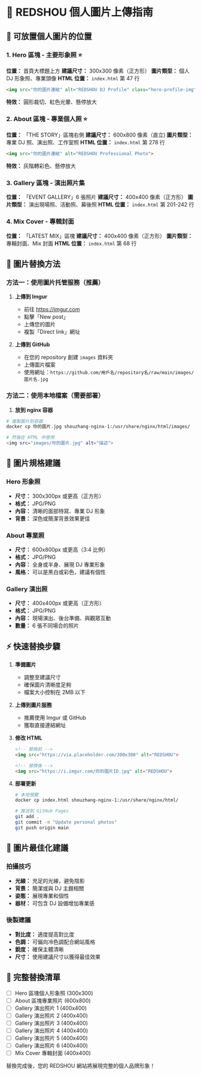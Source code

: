 # 🎨 REDSHOU 個人圖片上傳指南

## 📍 可放置個人圖片的位置

### 1. **Hero 區塊 - 主要形象照** ⭐
**位置：** 首頁大標題上方
**建議尺寸：** 300x300 像素（正方形）
**圖片類型：** 個人 DJ 形象照、專業頭像
**HTML 位置：** `index.html` 第 47 行
```html
<img src="你的圖片連結" alt="REDSHOU DJ Profile" class="hero-profile-img">
```
**特效：** 圓形裁切、紅色光暈、懸停放大

### 2. **About 區塊 - 專業個人照** ⭐
**位置：** 「THE STORY」區塊右側
**建議尺寸：** 600x800 像素（直立)
**圖片類型：** 專業 DJ 照、演出照、工作室照
**HTML 位置：** `index.html` 第 278 行
```html
<img src="你的圖片連結" alt="REDSHOU Professional Photo">
```
**特效：** 灰階轉彩色、懸停放大

### 3. **Gallery 區塊 - 演出照片集** 
**位置：** 「EVENT GALLERY」6 張照片
**建議尺寸：** 400x400 像素（正方形）
**圖片類型：** 演出現場照、活動照、幕後照
**HTML 位置：** `index.html` 第 201-242 行

### 4. **Mix Cover - 專輯封面**
**位置：** 「LATEST MIX」區塊
**建議尺寸：** 400x400 像素（正方形）
**圖片類型：** 專輯封面、Mix 封面
**HTML 位置：** `index.html` 第 68 行

## 🔄 圖片替換方法

### 方法一：使用圖片托管服務（推薦）

1. **上傳到 Imgur**
   - 前往 https://imgur.com
   - 點擊「New post」
   - 上傳您的圖片
   - 複製「Direct link」網址

2. **上傳到 GitHub**
   - 在您的 repository 創建 `images` 資料夾
   - 上傳圖片檔案
   - 使用網址：`https://github.com/用戶名/repository名/raw/main/images/圖片名.jpg`

### 方法二：使用本地檔案（需要部署）

1. **放到 nginx 容器**
```bash
# 複製圖片到容器
docker cp 你的圖片.jpg shouzhang-nginx-1:/usr/share/nginx/html/images/

# 然後在 HTML 中使用
<img src="images/你的圖片.jpg" alt="描述">
```

## 📐 圖片規格建議

### Hero 形象照
- **尺寸：** 300x300px 或更高（正方形）
- **格式：** JPG/PNG
- **內容：** 清晰的面部特寫、專業 DJ 形象
- **背景：** 深色或簡潔背景效果更佳

### About 專業照
- **尺寸：** 600x800px 或更高（3:4 比例）
- **格式：** JPG/PNG
- **內容：** 全身或半身、展現 DJ 專業形象
- **風格：** 可以是黑白或彩色，建議有個性

### Gallery 演出照
- **尺寸：** 400x400px 或更高（正方形）
- **格式：** JPG/PNG
- **內容：** 現場演出、後台準備、與觀眾互動
- **數量：** 6 張不同場合的照片

## ⚡ 快速替換步驟

1. **準備圖片**
   - 調整至建議尺寸
   - 確保圖片清晰度足夠
   - 檔案大小控制在 2MB 以下

2. **上傳到圖片服務**
   - 推薦使用 Imgur 或 GitHub
   - 獲取直接連結網址

3. **修改 HTML**
   ```html
   <!-- 替換前 -->
   <img src="https://via.placeholder.com/300x300" alt="REDSHOU">
   
   <!-- 替換後 -->
   <img src="https://i.imgur.com/你的圖片ID.jpg" alt="REDSHOU">
   ```

4. **部署更新**
   ```bash
   # 本地預覽
   docker cp index.html shouzhang-nginx-1:/usr/share/nginx/html/
   
   # 推送到 GitHub Pages
   git add .
   git commit -m "Update personal photos"
   git push origin main
   ```

## 📱 圖片最佳化建議

### 拍攝技巧
- **光線：** 充足的光線，避免陰影
- **背景：** 簡潔或與 DJ 主題相關
- **姿態：** 展現專業和個性
- **器材：** 可包含 DJ 設備增加專業感

### 後製建議
- **對比度：** 適度提高對比度
- **色調：** 可偏向冷色調配合網站風格
- **銳度：** 確保主體清晰
- **尺寸：** 使用建議尺寸以獲得最佳效果

## 🎯 完整替換清單

- [ ] Hero 區塊個人形象照 (300x300)
- [ ] About 區塊專業照片 (600x800)
- [ ] Gallery 演出照片 1 (400x400)
- [ ] Gallery 演出照片 2 (400x400)
- [ ] Gallery 演出照片 3 (400x400)
- [ ] Gallery 演出照片 4 (400x400)
- [ ] Gallery 演出照片 5 (400x400)
- [ ] Gallery 演出照片 6 (400x400)
- [ ] Mix Cover 專輯封面 (400x400)

替換完成後，您的 REDSHOU 網站將展現完整的個人品牌形象！
